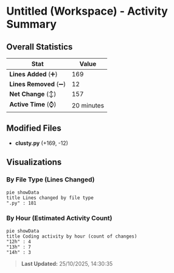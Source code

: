 # Untitled (Workspace) - Activity Summary 

## Overall Statistics

| Stat                   | Value                                                             |
| ---------------------- | ----------------------------------------------------------------- |
| **Lines Added** (➕)   | 169                                          |
| **Lines Removed** (➖) | 12                                        |
| **Net Change** (↕)    | 157                |
| **Active Time** (⌚)   | 20 minutes |


## Modified Files
- **clusty.py** (+169, -12)

## Visualizations

### By File Type (Lines Changed)

```mermaid
pie showData
title Lines changed by file type
".py" : 181
```

### By Hour (Estimated Activity Count)

```mermaid
pie showData
title Coding activity by hour (count of changes)
"12h" : 4
"13h" : 7
"14h" : 3
```


> **Last Updated:** 25/10/2025, 14:30:35